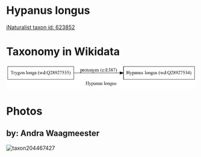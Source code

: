 
Hypanus longus
==============
  
[iNaturalist taxon id: 623852](https://www.inaturalist.org/taxa/623852)
# Taxonomy in Wikidata
  
![Hypanus longus](../wikidata_schemas/Hypanus_longus.gv.png)
# Photos

## by: Andra Waagmeester
  
![taxon204467427](https://inaturalist-open-data.s3.amazonaws.com/photos/219026860/medium.jpeg)